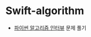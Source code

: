 # Swift-algorithm
- [파이썬 알고리즘 인터뷰](https://book.naver.com/bookdb/book_detail.nhn?bid=16406247) 문제 풀기 

